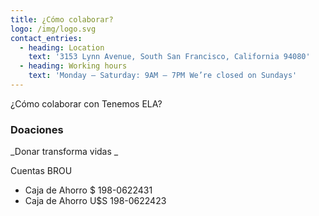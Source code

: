 ```yaml
---
title: ¿Cómo colaborar?
logo: /img/logo.svg
contact_entries:
  - heading: Location
    text: '3153 Lynn Avenue, South San Francisco, California 94080'
  - heading: Working hours
    text: 'Monday – Saturday: 9AM – 7PM We’re closed on Sundays'
---
```

¿Cómo colaborar con Tenemos ELA?

<h3 class="f4 b lh-title mb2">Doaciones</h3>

_Donar transforma vidas_

Cuentas BROU  

* Caja de Ahorro $ 198-0622431
* Caja de Ahorro U$S 198-0622423
